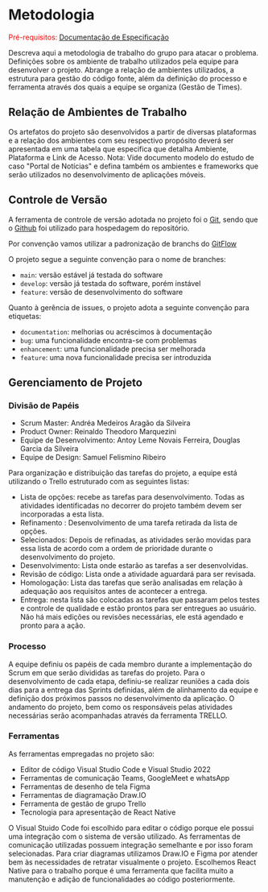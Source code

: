 
# Metodologia

<span style="color:red">Pré-requisitos: <a href="2-Especificação do Projeto.md"> Documentação de Especificação</a></span>

Descreva aqui a metodologia de trabalho do grupo para atacar o problema. Definições sobre os ambiente de trabalho utilizados pela  equipe para desenvolver o projeto. Abrange a relação de ambientes utilizados, a estrutura para gestão do código fonte, além da definição do processo e ferramenta através dos quais a equipe se organiza (Gestão de Times).

## Relação de Ambientes de Trabalho

Os artefatos do projeto são desenvolvidos a partir de diversas plataformas e a relação dos ambientes com seu respectivo propósito deverá ser apresentada em uma tabela que especifica que detalha Ambiente, Plataforma e Link de Acesso. 
Nota: Vide documento modelo do estudo de caso "Portal de Notícias" e defina também os ambientes e frameworks que serão utilizados no desenvolvimento de aplicações móveis.

## Controle de Versão

A ferramenta de controle de versão adotada no projeto foi o
[Git](https://git-scm.com/), sendo que o [Github](https://github.com)
foi utilizado para hospedagem do repositório.

Por convenção vamos utilizar a padronização de branchs do [GitFlow](https://www.alura.com.br/artigos/git-flow-o-que-e-como-quando-utilizar)

O projeto segue a seguinte convenção para o nome de branches:

- `main`: versão estável já testada do software
- `develop`: versão já testada do software, porém instável
- `feature`: versão de desenvolvimento do software

Quanto à gerência de issues, o projeto adota a seguinte convenção para
etiquetas:

- `documentation`: melhorias ou acréscimos à documentação
- `bug`: uma funcionalidade encontra-se com problemas
- `enhancement`: uma funcionalidade precisa ser melhorada
- `feature`: uma nova funcionalidade precisa ser introduzida


## Gerenciamento de Projeto

### Divisão de Papéis

- Scrum Master: Andréa Medeiros Aragão da Silveira
- Product Owner: Reinaldo Theodoro Marquezini
- Equipe de Desenvolvimento: Antoy Leme Novais Ferreira, Douglas Garcia da Silveira
- Equipe de Design: Samuel Felismino Ribeiro

Para organização e distribuição das tarefas do projeto, a equipe está utilizando o Trello estruturado com as seguintes listas:

- Lista de opções: recebe as tarefas para desenvolvimento. Todas as atividades identificadas no decorrer do projeto também devem ser incorporadas a esta lista.
- Refinamento : Desenvolvimento de uma tarefa retirada da lista de opções.
- Selecionados: Depois de refinadas, as atividades serão movidas para essa lista de acordo com a ordem de prioridade durante o desenvolvimento do projeto.
- Desenvolvimento: Lista onde estarão as tarefas a ser desenvolvidas.
- Revisão de código: Lista onde a atividade aguardará para ser revisada.
- Homologação: Lista das tarefas que serão analisadas em relação à adequação aos requisitos antes de acontecer a entrega.
- Entrega: nesta lista são colocadas as tarefas que passaram pelos testes e controle de qualidade e estão prontos para ser entregues ao usuário. Não há mais edições ou revisões necessárias, ele está agendado e pronto para a ação.

### Processo

A equipe definiu os papéis de cada membro durante a implementação do Scrum em que serão divididas as tarefas do projeto. Para o desenvolvimento de cada etapa, definiu-se realizar reuniões a cada dois dias para a entrega das Sprints definidas, além de alinhamento da equipe e definição dos próximos passos no desenvolvimento da aplicação. O andamento do projeto, bem como os responsáveis pelas atividades necessárias serão acompanhadas através da ferramenta TRELLO.
 
 ### Ferramentas

As ferramentas empregadas no projeto são:
-	Editor de código Visual Studio Code e Visual Studio 2022
-	Ferramentas de comunicação Teams, GoogleMeet e whatsApp
-	Ferramentas de desenho de tela Figma
-	Ferramentas de diagramação Draw.IO
-	Ferramenta de gestão de grupo Trello
-	Tecnologia para apresentação de React Native

O Visual Stuido Code  foi escolhido para editar o código porque ele possui uma integração com o sistema de versão utilizado. As ferramentas de comunicação utilizadas possuem integração semelhante e por isso foram selecionadas. Para criar diagramas utilizamos Draw.IO e Figma por atender bem às necessidades de retratar visualmente o projeto. Escolhemos React Native para o trabalho porque é uma ferramenta que facilita muito a manutenção e adição de funcionalidades ao código posteriormente.
